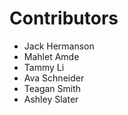 # Contributors

- Jack Hermanson
- Mahlet Amde
- Tammy Li
- Ava Schneider
- Teagan Smith
- Ashley Slater
